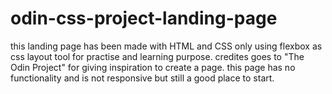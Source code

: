# odin-css-project-landing-page
this landing page has been made with HTML and CSS only using flexbox as css layout tool for practise and learning purpose. credites goes to "The Odin Project" for giving inspiration to create a page. this page has no functionality and is not responsive but still a good place to start.
